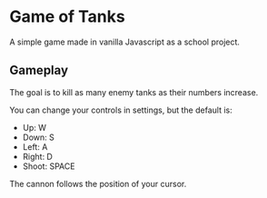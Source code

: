 # Game of Tanks

A simple game made in vanilla Javascript as a school project.

## Gameplay

The goal is to kill as many enemy tanks as their numbers increase.

You can change your controls in settings, but the default is:

- Up: W
- Down: S
- Left: A
- Right: D
- Shoot: SPACE

The cannon follows the position of your cursor.
